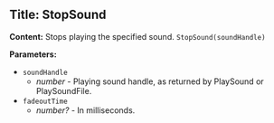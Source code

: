 ## Title: StopSound

**Content:**
Stops playing the specified sound.
`StopSound(soundHandle)`

**Parameters:**
- `soundHandle`
  - *number* - Playing sound handle, as returned by PlaySound or PlaySoundFile.
- `fadeoutTime`
  - *number?* - In milliseconds.
